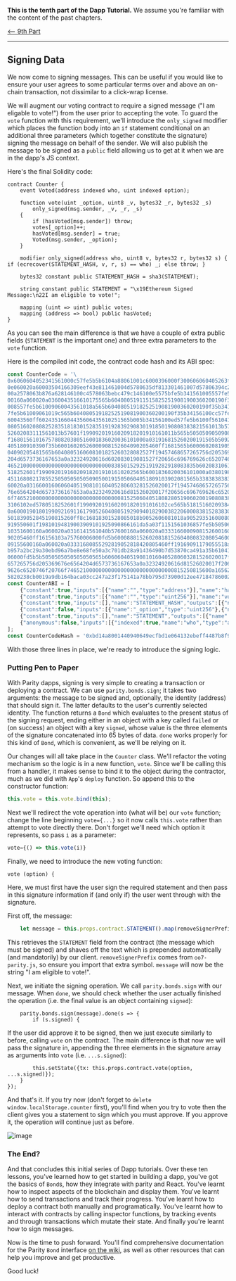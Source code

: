 **This is the tenth part of the Dapp Tutorial.** We assume you're familiar with the content of the past chapters.

[⟵ 9th Part](https://github.com/paritytech/parity/wiki/Tutorial-Part-IX)

----

## Signing Data

We now come to signing messages. This can be useful if you would like to ensure your user agrees to some particular terms over and above an on-chain transaction, not dissimilar to a click-wrap license.

We will augment our voting contract to require a signed message ("I am eligable to vote!") from the user prior to accepting the vote. To guard the `vote` function with this requirement, we'll introduce the `only_signed` modifier which places the function body into an `if` statement conditional on an additional three parameters (which together constitute the signature) signing the message on behalf of the sender. We will also publish the message to be signed as a `public` field allowing us to get at it when we are in the dapp's JS context.

Here's the final Solidity code:

```
contract Counter {
	event Voted(address indexed who, uint indexed option);

	function vote(uint _option, uint8 _v, bytes32 _r, bytes32 _s)
	    only_signed(msg.sender, _v, _r, _s)
	{
		if (hasVoted[msg.sender]) throw;
		votes[_option]++;
		hasVoted[msg.sender] = true;
		Voted(msg.sender, _option);
	}

	modifier only_signed(address who, uint8 v, bytes32 r, bytes32 s) { if (ecrecover(STATEMENT_HASH, v, r, s) == who) _; else throw; }

	bytes32 constant public STATEMENT_HASH = sha3(STATEMENT);

	string constant public STATEMENT = "\x19Ethereum Signed Message:\n22I am eligible to vote!";

	mapping (uint => uint) public votes;
	mapping (address => bool) public hasVoted;
}
```

As you can see the main difference is that we have a couple of extra public fields (`STATEMENT` is the important one) and three extra parameters to the `vote` function.

Here is the compiled init code, the contract code hash and its ABI spec:

```js
const CounterCode = '\
0x6060604052341561000c57fe5b5b6104a88061001c6000396000f300606060405263ffffffff6\
0e060020a60003504166309eef43e811461004d5780635df813301461007d57806394c21ff31461\
00a2578063b876a628146100c4578063bebc479c146100e5575bfe5b341561005557fe5b6100696\
00160a060020a0360043516610175565b604080519115158252519081900360200190f35b341561\
008557fe5b61009060043561018a565b60408051918252519081900360200190f35b34156100aa5\
7fe5b61009061019c565b60408051918252519081900360200190f35b34156100cc57fe5b6100e3\
60043560ff60243516604435606435610251565b005b34156100ed57fe5b6100f561041c565b604\
08051602080825283518183015283519192839290830191850190808383821561013b575b805182\
52602083111561013b57601f19909201916020918201910161011b565b505050905090810190601\
f1680156101675780820380516001836020036101000a031916815260200191505b509250505060\
405180910390f35b60016020526000908152604090205460ff1681565b600060208190529081526\
04090205481565b6040805160608101825260328082527f19457468657265756d205369676e6564\
204d6573736167653a0a32324920616d602083019081527f20656c696769626c6520746f20766f7\
465210000000000000000000000000000838501529251919282918083835b602083106102215780\
518252601f199092019160209182019101610202565b6001836020036101000a038019825116818\
451168082178552505050505050905001915050604051809103902081565b3383838383600160a0\
60020a03166001606060405190810160405280603281526020017f19457468657265756d2053696\
76e6564204d6573736167653a0a32324920616d81526020017f20656c696769626c6520746f2076\
6f74652100000000000000000000000000008152506040518082805190602001908083835b60208\
3106102ed5780518252601f1990920191602091820191016102ce565b5181516020938403610100\
0a60001901801990921691161790526040805192909401829003822060008381528383018652928\
501839052845190815260ff8c16818301528085018b9052606081018a9052935160808086019750\
919550601f19810194819003909101925090866161da5a03f1151561036857fe5b5050602060405\
10351600160a060020a0316141561040b57600160a060020a033316600090815260016020526040\
90205460ff16156103a75760006000fd5b600088815260208181526040808320805460019081019\
09155600160a060020a03331680855292819052818420805460ff19169091179055518a927f4d99\
b957a2bc29a30ebd96a7be8e68fe50a3c701db28a91436490b7d53870ca491a35b610411565b600\
06000fd5b5b5050505050505050565b606060405190810160405280603281526020017f19457468\
657265756d205369676e6564204d6573736167653a0a32324920616d81526020017f20656c69676\
9626c6520746f20766f7465210000000000000000000000000000815250815600a165627a7a7230\
5820238cb0019a9db164baca03cc247a23f175141a78bb795d73900d12ee471847860029';
const CounterABI = [
	{"constant":true,"inputs":[{"name":"","type":"address"}],"name":"hasVoted","outputs":[{"name":"","type":"bool"}],"payable":false,"type":"function"},
	{"constant":true,"inputs":[{"name":"","type":"uint256"}],"name":"votes","outputs":[{"name":"","type":"uint256"}],"payable":false,"type":"function"},
	{"constant":true,"inputs":[],"name":"STATEMENT_HASH","outputs":[{"name":"","type":"bytes32"}],"payable":false,"type":"function"},
	{"constant":false,"inputs":[{"name":"_option","type":"uint256"},{"name":"_v","type":"uint8"},{"name":"_r","type":"bytes32"},{"name":"_s","type":"bytes32"}],"name":"vote","outputs":[],"payable":false,"type":"function"},
	{"constant":true,"inputs":[],"name":"STATEMENT","outputs":[{"name":"","type":"string"}],"payable":false,"type":"function"},
	{"anonymous":false,"inputs":[{"indexed":true,"name":"who","type":"address"},{"indexed":true,"name":"option","type":"uint256"}],"name":"Voted","type":"event"}
];
const CounterCodeHash = '0xbd14a8001440940649ecfbd1e064132ebeff4487b8f9c57bea485a90067b1aee';	// TODO
```

With those three lines in place, we're ready to introduce the signing logic.

### Putting Pen to Paper

With Parity dapps, signing is very simple to creating a transaction or deploying a contract. We can use `parity.bonds.sign`; it takes two arguments: the message to be signed and, optionally, the identity (address) that should sign it. The latter defaults to the user's currently selected identity. The function returns a `Bond` which evaluates to the present status of the signing request, ending either in an object with a key called `failed` or (on success) an object with a key `signed`, whose value is the three elements of the signature concatenated into 65 bytes of data. `done` works properly for this kind of `Bond`, which is convenient, as we'll be relying on it.

Our changes will all take place in the `Counter` class. We'll refactor the voting mechanism so the logic is in a new function, `vote`. Since we'll be calling this from a handler, it makes sense to bind it to the object during the contractor, much as we did with `App`'s `deploy` function. So append this to the constructor function:

```js
this.vote = this.vote.bind(this);
```

Next we'll redirect the vote operation into (what will be) our `vote` function; change the line beginning `vote={...}` so it now calls `this.vote` rather than attempt to vote directly there. Don't forget we'll need which option it represents, so pass `i` as a parameter:

```js
vote={() => this.vote(i)}
```

Finally, we need to introduce the new voting function:

```
vote (option) {
```

Here, we must first have the user sign the required statement and then pass in this signature information if (and only if) the user went through with the signature.

First off, the message:

```js
	let message = this.props.contract.STATEMENT().map(removeSignerPrefix);
```

This retrieves the `STATEMENT` field from the contract (the message which must be signed) and shaves off the text which is prepended automatically (and mandatorily) by our client. `removeSignerPrefix` comes from `oo7-parity.js`, so ensure you import that extra symbol. `message` will now be the string "I am eligible to vote!".

Next, we initiate the signing operation. We call `parity.bonds.sign` with our message. When `done`, we should check whether the user actually finished the operation (i.e. the final value is an object containing `signed`):

```
	parity.bonds.sign(message).done(s => {
		if (s.signed) {
```

If the user did approve it to be signed, then we just execute similarly to before, calling `vote` on the contract. The main difference is that now we will pass the signature in, appending the three elements in the signature array as arguments into `vote` (i.e. `...s.signed`):

```
		this.setState({tx: this.props.contract.vote(option, ...s.signed)});
	}
});
```

And that's it. If you try now (don't forget to `delete window.localStorage.counter` first), you'll find when you try to vote then the client gives you a statement to sign which you must approve. If you approve it, the operation will continue just as before.

![image](https://cloud.githubusercontent.com/assets/138296/24996522/794af884-2033-11e7-8762-9e4e30d60967.png)

### The End?

And that concludes this initial series of Dapp tutorials. Over these ten lessons, you've learned how to get started in building a dapp, you've got the basics of `Bond`s, how they integrate with parity and React. You've learnt how to inspect aspects of the blockchain and display them. You've learnt how to send transactions and track their progress. You've learnt how to deploy a contract both manually and programatically. You've learnt how to interact with contracts by calling inspector functions, by tracking events and through transactions which mutate their state. And finally you're learnt how to sign messages.

Now is the time to push forward. You'll find comprehensive documentation for the Parity `Bond` interface [on the wiki](https://github.com/paritytech/parity/wiki/oo7-Parity-Reference), as well as other resources that can help you improve and get productive.

Good luck!
